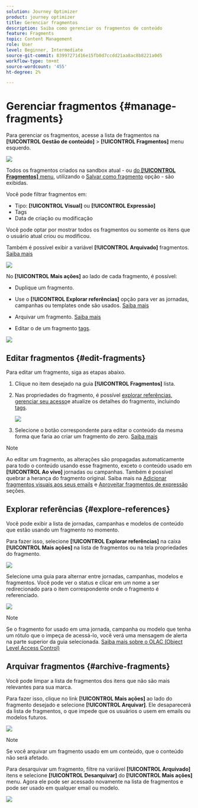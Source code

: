 ```yaml
---
solution: Journey Optimizer
product: journey optimizer
title: Gerenciar fragmentos
description: Saiba como gerenciar os fragmentos de conteúdo
feature: Fragments
topic: Content Management
role: User
level: Beginner, Intermediate
source-git-commit: 83997271d16e15fb0d7ccdd21aa8ac8b8221a0d5
workflow-type: tm+mt
source-wordcount: '455'
ht-degree: 2%

---
```



# Gerenciar fragmentos {#manage-fragments}

Para gerenciar os fragmentos, acesse a lista de fragmentos na **[!UICONTROL Gestão de conteúdo]** > **[!UICONTROL Fragmentos]** menu esquerdo.

![](assets/fragment-list.png)

Todos os fragmentos criados na sandbox atual - ou [do **[!UICONTROL Fragmentos]** menu](#create-fragments), utilizando o [Salvar como fragmento](#save-as-fragment) opção - são exibidas.

Você pode filtrar fragmentos em:

* Tipo: **[!UICONTROL Visual]** ou **[!UICONTROL Expressão]**
* Tags
* Data de criação ou modificação

Você pode optar por mostrar todos os fragmentos ou somente os itens que o usuário atual criou ou modificou.

Também é possível exibir a variável **[!UICONTROL Arquivado]** fragmentos. [Saiba mais](#archive-fragments)

![](assets/fragment-list-filters.png)

No **[!UICONTROL Mais ações]** ao lado de cada fragmento, é possível:

* Duplique um fragmento.

* Use o **[!UICONTROL Explorar referências]** opção para ver as jornadas, campanhas ou templates onde são usados. [Saiba mais](#explore-references)

* Arquivar um fragmento. [Saiba mais](#archive-fragments)

* Editar o de um fragmento [tags](../start/search-filter-categorize.md#tags).

![](assets/fragment-list-more-actions.png)

## Editar fragmentos {#edit-fragments}

Para editar um fragmento, siga as etapas abaixo.

1. Clique no item desejado na guia **[!UICONTROL Fragmentos]** lista.
1. Nas propriedades do fragmento, é possível [explorar referências](#explore-references), [gerenciar seu acesso](../administration/object-based-access.md)e atualize os detalhes do fragmento, incluindo [tags](../start/search-filter-categorize.md#tags).

   ![](../email/assets/fragment-edit-content.png)

1. Selecione o botão correspondente para editar o conteúdo da mesma forma que faria ao criar um fragmento do zero. [Saiba mais](#create-from-scratch)

>[!NOTE]
>
>Ao editar um fragmento, as alterações são propagadas automaticamente para todo o conteúdo usando esse fragmento, exceto o conteúdo usado em **[!UICONTROL Ao vivo]** jornadas ou campanhas. Também é possível quebrar a herança do fragmento original. Saiba mais na [Adicionar fragmentos visuais aos seus emails](../email/use-visual-fragments.md#break-inheritance) e [Aproveitar fragmentos de expressão](../personalization/use-expression-fragments.md#break-inheritance) seções.

## Explorar referências {#explore-references}

Você pode exibir a lista de jornadas, campanhas e modelos de conteúdo que estão usando um fragmento no momento.

Para fazer isso, selecione **[!UICONTROL Explorar referências]** na caixa **[!UICONTROL Mais ações]** na lista de fragmentos ou na tela propriedades do fragmento.

![](assets/fragment-explore-references.png)

Selecione uma guia para alternar entre jornadas, campanhas, modelos e fragmentos. Você pode ver o status e clicar em um nome a ser redirecionado para o item correspondente onde o fragmento é referenciado.

![](assets/fragment-usage-screen.png)

>[!NOTE]
>
>Se o fragmento for usado em uma jornada, campanha ou modelo que tenha um rótulo que o impeça de acessá-lo, você verá uma mensagem de alerta na parte superior da guia selecionada. [Saiba mais sobre o OLAC (Object Level Access Control)](../administration/object-based-access.md)

## Arquivar fragmentos {#archive-fragments}

Você pode limpar a lista de fragmentos dos itens que não são mais relevantes para sua marca.

Para fazer isso, clique no link **[!UICONTROL Mais ações]** ao lado do fragmento desejado e selecione **[!UICONTROL Arquivar]**. Ele desaparecerá da lista de fragmentos, o que impede que os usuários o usem em emails ou modelos futuros.

![](assets/fragment-list-archive.png)

>[!NOTE]
>
>Se você arquivar um fragmento usado em um conteúdo, <!--it will remain in the email or template, but you won't be able to select it from the fragment list to edit it-->que o conteúdo não será afetado.

Para desarquivar um fragmento, filtre na variável **[!UICONTROL Arquivado]** itens e selecione **[!UICONTROL Desarquivar]** do **[!UICONTROL Mais ações]** menu. Agora ele pode ser acessado novamente na lista de fragmentos e pode ser usado em qualquer email ou modelo.

![](assets/fragment-list-unarchive.png)
